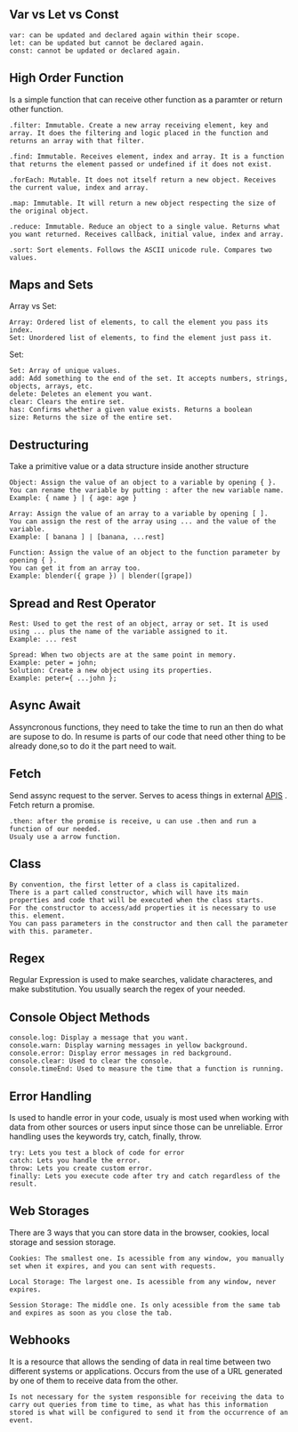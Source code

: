 
## Var vs Let vs Const
	var: can be updated and declared again within their scope.
	let: can be updated but cannot be declared again.
	const: cannot be updated or declared again.

## High Order Function
Is a simple function that can receive other function as a paramter or return other function.

	.filter: Immutable. Create a new array receiving element, key and array. It does the filtering and logic placed in the function and returns an array with that filter.
	
	.find: Immutable. Receives element, index and array. It is a function that returns the element passed or undefined if it does not exist.
	
	.forEach: Mutable. It does not itself return a new object. Receives the current value, index and array.
	
	.map: Immutable. It will return a new object respecting the size of the original object.
	
	.reduce: Immutable. Reduce an object to a single value. Returns what you want returned. Receives callback, initial value, index and array.
	
	.sort: Sort elements. Follows the ASCII unicode rule. Compares two values.

## Maps and Sets
Array vs Set:

	Array: Ordered list of elements, to call the element you pass its index.
	Set: Unordered list of elements, to find the element just pass it.

Set:

	Set: Array of unique values.
	add: Add something to the end of the set. It accepts numbers, strings, objects, arrays, etc.
	delete: Deletes an element you want.
	clear: Clears the entire set.
	has: Confirms whether a given value exists. Returns a boolean
	size: Returns the size of the entire set.


## Destructuring
Take a primitive value or a data structure inside another structure

	Object: Assign the value of an object to a variable by opening { }.
	You can rename the variable by putting : after the new variable name.
	Example: { name } | { age: age }
	
	Array: Assign the value of an array to a variable by opening [ ].
	You can assign the rest of the array using ... and the value of the variable.
	Example: [ banana ] | [banana, ...rest]
	
	Function: Assign the value of an object to the function parameter by opening { }.
	You can get it from an array too.
	Example: blender({ grape }) | blender([grape])

## Spread and Rest Operator

	Rest: Used to get the rest of an object, array or set. It is used using ... plus the name of the variable assigned to it.
	Example: ... rest
	
	Spread: When two objects are at the same point in memory.
	Example: peter = john;
	Solution: Create a new object using its properties.
	Example: peter={ ...john };

## Async Await
Assyncronous functions, they need to take the time to run an then do what are supose to do.
In resume is parts of our code that need other thing to be already done,so to do it the part need to wait.

## Fetch
Send assync request to the server. Serves to acess things in external [APIS](obsidian://open?vault=study-notes&file=Api%20Rest%20and%20RestFul) .
Fetch return a promise. 

	.then: after the promise is receive, u can use .then and run a function of our needed.
	Usualy use a arrow function.

## Class
	By convention, the first letter of a class is capitalized.
	There is a part called constructor, which will have its main properties and code that will be executed when the class starts.
	For the constructor to access/add properties it is necessary to use this. element.
	You can pass parameters in the constructor and then call the parameter with this. parameter.

## Regex
Regular Expression is used to make searches, validate characteres, and make substitution.
You usually search the regex of your needed.

## Console Object Methods
	console.log: Display a message that you want.
	console.warn: Display warning messages in yellow background.
	console.error: Display error messages in red background.
	console.clear: Used to clear the console.
	console.timeEnd: Used to measure the time that a function is running.


## Error Handling
Is used to handle error in your code, usualy is most used when working with data from other sources or users input since those can be unreliable.
Error handling uses the keywords try, catch, finally, throw.

	try: Lets you test a block of code for error
	catch: Lets you handle the error.
	throw: Lets you create custom error.
	finally: Lets you execute code after try and catch regardless of the result.


## Web Storages
There are 3 ways that you can store data in the browser, cookies, local storage and session storage.
 
	Cookies: The smallest one. Is acessible from any window, you manually set when it expires, and you can sent with requests.
	
	Local Storage: The largest one. Is acessible from any window, never expires.
	
	Session Storage: The middle one. Is only acessible from the same tab and expires as soon as you close the tab.


## Webhooks
It is a resource that allows the sending of data in real time between two different systems or applications.
Occurs from the use of a URL generated by one of them to receive data from the other.

	Is not necessary for the system responsible for receiving the data to carry out queries from time to time, as what has this information stored is what will be configured to send it from the occurrence of an event.